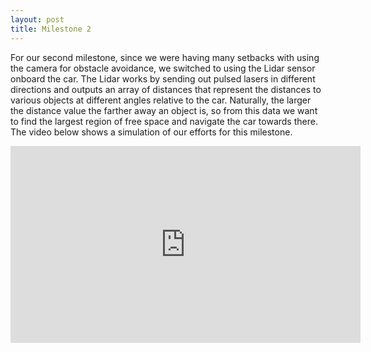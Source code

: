 ```yaml
---
layout: post
title: Milestone 2
---
```


For our second milestone, since we were having many setbacks with using the camera for obstacle avoidance, we switched to using the Lidar
sensor onboard the car. The Lidar works by sending out pulsed lasers in different directions and outputs an array of distances that    represent the distances to various objects at different angles relative to the car. Naturally, the larger the distance value the farther 
away an object is, so from this data we want to find the largest region of free space and navigate the car towards there. The video below 
shows a simulation of our efforts for this milestone. 

<iframe width="560" height="315" src="https://www.youtube.com/embed/3kv4FkOpkhc" frameborder="0" allow="accelerometer; autoplay; encrypted-media; gyroscope; picture-in-picture" allowfullscreen></iframe>
